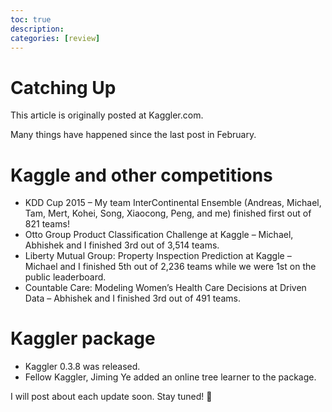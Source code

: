 ```yaml
---
toc: true
description:
categories: [review]
---
```

# Catching Up

This article is originally posted at Kaggler.com.

Many things have happened since the last post in February.

# Kaggle and other competitions

* KDD Cup 2015 – My team InterContinental Ensemble (Andreas, Michael, Tam, Mert, Kohei, Song, Xiaocong, Peng, and me) finished first out of 821 teams!
* Otto Group Product Classification Challenge at Kaggle – Michael, Abhishek and I finished 3rd out of 3,514 teams.
* Liberty Mutual Group: Property Inspection Prediction at Kaggle – Michael and I finished 5th out of 2,236 teams while we were 1st on the public leaderboard.
* Countable Care: Modeling Women’s Health Care Decisions at Driven Data – Abhishek and I finished 3rd out of 491 teams.

# Kaggler package

* Kaggler 0.3.8 was released.
* Fellow Kaggler, Jiming Ye added an online tree learner to the package.

I will post about each update soon.  Stay tuned! 🙂